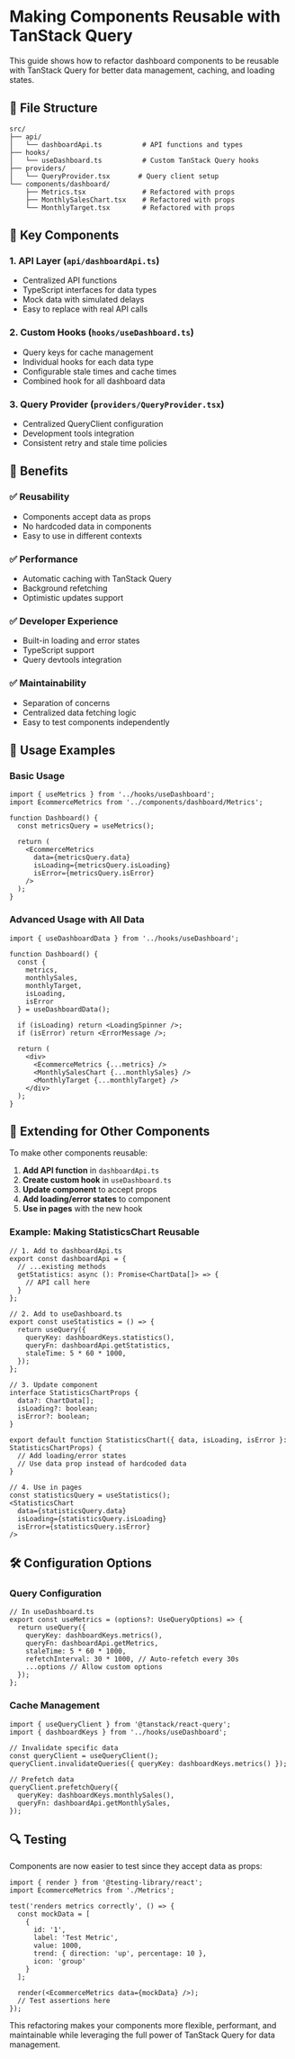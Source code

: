 # Making Components Reusable with TanStack Query

This guide shows how to refactor dashboard components to be reusable with TanStack Query for better data management, caching, and loading states.

## 📁 File Structure

```
src/
├── api/
│   └── dashboardApi.ts          # API functions and types
├── hooks/
│   └── useDashboard.ts          # Custom TanStack Query hooks
├── providers/
│   └── QueryProvider.tsx       # Query client setup
└── components/dashboard/
    ├── Metrics.tsx              # Refactored with props
    ├── MonthlySalesChart.tsx    # Refactored with props
    └── MonthlyTarget.tsx        # Refactored with props
```

## 🔧 Key Components

### 1. API Layer (`api/dashboardApi.ts`)
- Centralized API functions
- TypeScript interfaces for data types
- Mock data with simulated delays
- Easy to replace with real API calls

### 2. Custom Hooks (`hooks/useDashboard.ts`)
- Query keys for cache management
- Individual hooks for each data type
- Configurable stale times and cache times
- Combined hook for all dashboard data

### 3. Query Provider (`providers/QueryProvider.tsx`)
- Centralized QueryClient configuration
- Development tools integration
- Consistent retry and stale time policies

## 🎯 Benefits

### ✅ **Reusability**
- Components accept data as props
- No hardcoded data in components
- Easy to use in different contexts

### ✅ **Performance**
- Automatic caching with TanStack Query
- Background refetching
- Optimistic updates support

### ✅ **Developer Experience**
- Built-in loading and error states
- TypeScript support
- Query devtools integration

### ✅ **Maintainability**
- Separation of concerns
- Centralized data fetching logic
- Easy to test components independently

## 🚀 Usage Examples

### Basic Usage
```tsx
import { useMetrics } from '../hooks/useDashboard';
import EcommerceMetrics from '../components/dashboard/Metrics';

function Dashboard() {
  const metricsQuery = useMetrics();
  
  return (
    <EcommerceMetrics 
      data={metricsQuery.data}
      isLoading={metricsQuery.isLoading}
      isError={metricsQuery.isError}
    />
  );
}
```

### Advanced Usage with All Data
```tsx
import { useDashboardData } from '../hooks/useDashboard';

function Dashboard() {
  const {
    metrics,
    monthlySales,
    monthlyTarget,
    isLoading,
    isError
  } = useDashboardData();
  
  if (isLoading) return <LoadingSpinner />;
  if (isError) return <ErrorMessage />;
  
  return (
    <div>
      <EcommerceMetrics {...metrics} />
      <MonthlySalesChart {...monthlySales} />
      <MonthlyTarget {...monthlyTarget} />
    </div>
  );
}
```

## 🔄 Extending for Other Components

To make other components reusable:

1. **Add API function** in `dashboardApi.ts`
2. **Create custom hook** in `useDashboard.ts`
3. **Update component** to accept props
4. **Add loading/error states** to component
5. **Use in pages** with the new hook

### Example: Making StatisticsChart Reusable

```tsx
// 1. Add to dashboardApi.ts
export const dashboardApi = {
  // ...existing methods
  getStatistics: async (): Promise<ChartData[]> => {
    // API call here
  }
};

// 2. Add to useDashboard.ts
export const useStatistics = () => {
  return useQuery({
    queryKey: dashboardKeys.statistics(),
    queryFn: dashboardApi.getStatistics,
    staleTime: 5 * 60 * 1000,
  });
};

// 3. Update component
interface StatisticsChartProps {
  data?: ChartData[];
  isLoading?: boolean;
  isError?: boolean;
}

export default function StatisticsChart({ data, isLoading, isError }: StatisticsChartProps) {
  // Add loading/error states
  // Use data prop instead of hardcoded data
}

// 4. Use in pages
const statisticsQuery = useStatistics();
<StatisticsChart 
  data={statisticsQuery.data}
  isLoading={statisticsQuery.isLoading}
  isError={statisticsQuery.isError}
/>
```

## 🛠️ Configuration Options

### Query Configuration
```tsx
// In useDashboard.ts
export const useMetrics = (options?: UseQueryOptions) => {
  return useQuery({
    queryKey: dashboardKeys.metrics(),
    queryFn: dashboardApi.getMetrics,
    staleTime: 5 * 60 * 1000,
    refetchInterval: 30 * 1000, // Auto-refetch every 30s
    ...options // Allow custom options
  });
};
```

### Cache Management
```tsx
import { useQueryClient } from '@tanstack/react-query';
import { dashboardKeys } from '../hooks/useDashboard';

// Invalidate specific data
const queryClient = useQueryClient();
queryClient.invalidateQueries({ queryKey: dashboardKeys.metrics() });

// Prefetch data
queryClient.prefetchQuery({
  queryKey: dashboardKeys.monthlySales(),
  queryFn: dashboardApi.getMonthlySales,
});
```

## 🔍 Testing

Components are now easier to test since they accept data as props:

```tsx
import { render } from '@testing-library/react';
import EcommerceMetrics from './Metrics';

test('renders metrics correctly', () => {
  const mockData = [
    {
      id: '1',
      label: 'Test Metric',
      value: 1000,
      trend: { direction: 'up', percentage: 10 },
      icon: 'group'
    }
  ];
  
  render(<EcommerceMetrics data={mockData} />);
  // Test assertions here
});
```

This refactoring makes your components more flexible, performant, and maintainable while leveraging the full power of TanStack Query for data management.
